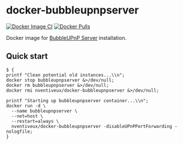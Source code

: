 # docker-bubbleupnpserver
[![Docker Image CI](https://github.com/nVentiveUX/docker-bubbleupnpserver/workflows/Docker%20Image%20CI/badge.svg)](https://hub.docker.com/repository/docker/nventiveux/docker-bubbleupnpserver) [![Docker Pulls](https://img.shields.io/docker/pulls/nventiveux/docker-bubbleupnpserver)](https://hub.docker.com/r/nventiveux/docker-bubbleupnpserver)

Docker image for [BubbleUPnP Server](https://bubblesoftapps.com/) installation.

## Quick start

```shell
$ {
printf "Clean potential old instances...\\n";
docker stop bubbleupnpserver &>/dev/null;
docker rm bubbleupnpserver &>/dev/null;
docker rmi nventiveux/docker-bubbleupnpserver &>/dev/null;

printf "Starting up bubbleupnpserver container...\\n";
docker run -d \
  --name bubbleupnpserver \
  --net=host \
  --restart=always \
  nventiveux/docker-bubbleupnpserver -disableUPnPPortForwarding -nologfile;
}
```
